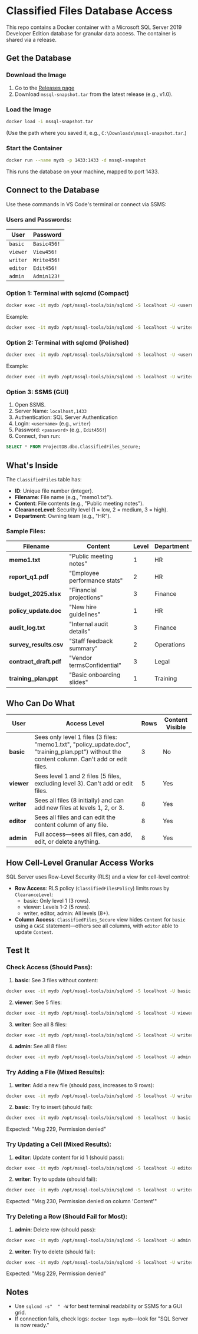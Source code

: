 # Classified Files Database Access

This repo contains a Docker container with a Microsoft SQL Server 2019 Developer Edition database for granular data access. The container is shared via a release.

## Get the Database

### Download the Image
1. Go to the [Releases page](https://github.com/adrnl1ne/Database_Granular_Data_Access/releases)
2. Download `mssql-snapshot.tar` from the latest release (e.g., v1.0).

### Load the Image
```bash
docker load -i mssql-snapshot.tar
```
(Use the path where you saved it, e.g., `C:\Downloads\mssql-snapshot.tar`.)

### Start the Container
```bash
docker run --name mydb -p 1433:1433 -d mssql-snapshot
```
This runs the database on your machine, mapped to port 1433.

## Connect to the Database
Use these commands in VS Code's terminal or connect via SSMS:

### Users and Passwords:
| User | Password |
|------|----------|
| `basic` | `Basic456!` |
| `viewer` | `View456!` |
| `writer` | `Write456!` |
| `editor` | `Edit456!` |
| `admin` | `Admin123!` |

### Option 1: Terminal with sqlcmd (Compact)
```bash
docker exec -it mydb /opt/mssql-tools/bin/sqlcmd -S localhost -U <username> -P "<password>" -d ProjectDB -Q "SELECT * FROM ClassifiedFiles_Secure;" -s" "
```
Example: 
```bash
docker exec -it mydb /opt/mssql-tools/bin/sqlcmd -S localhost -U writer -P "Edit456!" -d ProjectDB -Q "SELECT * FROM ClassifiedFiles_Secure;" -s" "
```

### Option 2: Terminal with sqlcmd (Polished)
```bash
docker exec -it mydb /opt/mssql-tools/bin/sqlcmd -S localhost -U <username> -P "<password>" -d ProjectDB -Q "SELECT * FROM ClassifiedFiles_Secure;" -s"  " -W
```
Example: 
```bash
docker exec -it mydb /opt/mssql-tools/bin/sqlcmd -S localhost -U writer -P "Edit456!" -d ProjectDB -Q "SELECT * FROM ClassifiedFiles_Secure;" -s"  " -W
```

### Option 3: SSMS (GUI)
1. Open SSMS.
2. Server Name: `localhost,1433`
3. Authentication: SQL Server Authentication
4. Login: `<username>` (e.g., `writer`)
5. Password: `<password>` (e.g., `Edit456!`)
6. Connect, then run:
  ```sql
  SELECT * FROM ProjectDB.dbo.ClassifiedFiles_Secure;
  ```

## What's Inside
The `ClassifiedFiles` table has:
- **ID**: Unique file number (integer).
- **Filename**: File name (e.g., "memo1.txt").
- **Content**: File contents (e.g., "Public meeting notes").
- **ClearanceLevel**: Security level (1 = low, 2 = medium, 3 = high).
- **Department**: Owning team (e.g., "HR").

### Sample Files:
| Filename | Content | Level | Department |
|----------|---------|-------|------------|
| **memo1.txt** | "Public meeting notes" | 1 | HR |
| **report_q1.pdf** | "Employee performance stats" | 2 | HR |
| **budget_2025.xlsx** | "Financial projections" | 3 | Finance |
| **policy_update.doc** | "New hire guidelines" | 1 | HR |
| **audit_log.txt** | "Internal audit details" | 3 | Finance |
| **survey_results.csv** | "Staff feedback summary" | 2 | Operations |
| **contract_draft.pdf** | "Vendor termsConfidential" | 3 | Legal |
| **training_plan.ppt** | "Basic onboarding slides" | 1 | Training |

## Who Can Do What

| User | Access Level | Rows | Content Visible |
|------|-------------|------|-----------------|
| **basic** | Sees only level 1 files (3 files: "memo1.txt", "policy_update.doc", "training_plan.ppt") without the content column. Can't add or edit files. | 3 | No |
| **viewer** | Sees level 1 and 2 files (5 files, excluding level 3). Can't add or edit files. | 5 | Yes |
| **writer** | Sees all files (8 initially) and can add new files at levels 1, 2, or 3. | 8 | Yes |
| **editor** | Sees all files and can edit the content column of any file. | 8 | Yes |
| **admin** | Full access—sees all files, can add, edit, or delete anything. | 8 | Yes |

## How Cell-Level Granular Access Works
SQL Server uses Row-Level Security (RLS) and a view for cell-level control:
- **Row Access**: RLS policy (`ClassifiedFilesPolicy`) limits rows by `ClearanceLevel`:
  - basic: Only level 1 (3 rows).
  - viewer: Levels 1-2 (5 rows).
  - writer, editor, admin: All levels (8+).
- **Column Access**: `ClassifiedFiles_Secure` view hides `Content` for `basic` using a `CASE` statement—others see all columns, with `editor` able to update `Content`.

## Test It

### Check Access (Should Pass):
1. **basic**: See 3 files without content:
  ```bash
  docker exec -it mydb /opt/mssql-tools/bin/sqlcmd -S localhost -U basic -P "Basic456!" -d ProjectDB -Q "SELECT * FROM ClassifiedFiles_Secure;" -s"  " -W
  ```

2. **viewer**: See 5 files:
  ```bash
  docker exec -it mydb /opt/mssql-tools/bin/sqlcmd -S localhost -U viewer -P "View456!" -d ProjectDB -Q "SELECT * FROM ClassifiedFiles_Secure;" -s"  " -W
  ```

3. **writer**: See all 8 files:
  ```bash
  docker exec -it mydb /opt/mssql-tools/bin/sqlcmd -S localhost -U writer -P "Edit456!" -d ProjectDB -Q "SELECT * FROM ClassifiedFiles_Secure;" -s"  " -W
  ```

4. **admin**: See all 8 files:
  ```bash
  docker exec -it mydb /opt/mssql-tools/bin/sqlcmd -S localhost -U admin -P "Admin123!" -d ProjectDB -Q "SELECT * FROM ClassifiedFiles_Secure;" -s"  " -W
  ```

### Try Adding a File (Mixed Results):
1. **writer**: Add a new file (should pass, increases to 9 rows):
  ```bash
  docker exec -it mydb /opt/mssql-tools/bin/sqlcmd -S localhost -U writer -P "Edit456!" -d ProjectDB -Q "INSERT INTO ClassifiedFiles (Filename, Content, ClearanceLevel, Department) VALUES ('test_file.txt', 'Test content', 1, 'TestDept'); SELECT * FROM ClassifiedFiles_Secure;" -s"  " -W
  ```

2. **basic**: Try to insert (should fail):
  ```bash
  docker exec -it mydb /opt/mssql-tools/bin/sqlcmd -S localhost -U basic -P "Basic456!" -d ProjectDB -Q "INSERT INTO ClassifiedFiles (Filename, Content, ClearanceLevel, Department) VALUES ('test_file.txt', 'Test content', 1, 'TestDept');"
  ```
  Expected: "Msg 229, Permission denied"

### Try Updating a Cell (Mixed Results):
1. **editor**: Update content for id 1 (should pass):
  ```bash
  docker exec -it mydb /opt/mssql-tools/bin/sqlcmd -S localhost -U editor -P "Cell456!" -d ProjectDB -Q "UPDATE ClassifiedFiles SET Content = 'Updated note' WHERE ID = 1; SELECT * FROM ClassifiedFiles_Secure;" -s"  " -W
  ```

2. **writer**: Try to update (should fail):
  ```bash
  docker exec -it mydb /opt/mssql-tools/bin/sqlcmd -S localhost -U writer -P "Edit456!" -d ProjectDB -Q "UPDATE ClassifiedFiles SET Content = 'Updated note' WHERE ID = 1;"
  ```
  Expected: "Msg 230, Permission denied on column 'Content'"

### Try Deleting a Row (Should Fail for Most):
1. **admin**: Delete row (should pass):
  ```bash
  docker exec -it mydb /opt/mssql-tools/bin/sqlcmd -S localhost -U admin -P "Admin123!" -d ProjectDB -Q "DELETE FROM ClassifiedFiles WHERE ID = 1; SELECT * FROM ClassifiedFiles_Secure;" -s"  " -W
  ```

2. **writer**: Try to delete (should fail):
  ```bash
  docker exec -it mydb /opt/mssql-tools/bin/sqlcmd -S localhost -U writer -P "Edit456!" -d ProjectDB -Q "DELETE FROM ClassifiedFiles WHERE ID = 1;"
  ```
  Expected: "Msg 229, Permission denied"

## Notes
- Use `sqlcmd -s"  " -W` for best terminal readability or SSMS for a GUI grid.
- If connection fails, check logs: `docker logs mydb`—look for "SQL Server is now ready."
